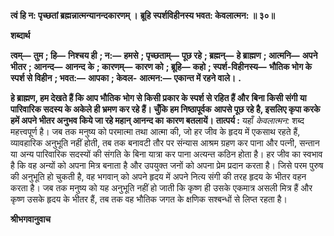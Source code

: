 **त्वं हि न: पृच्छतां ब्रह्मन्नात्मन्यानन्दकारणम् ।** **ब्रूहि स्पर्शविहीनस्य भवत: केवलात्मन: ॥ ३०॥** 

**शब्दार्थ** 

**त्वम्—** **तुम** **; हि—** **निश्चय ही** **; न:—** **हमसे** **; पृच्छताम्—** **पूछ रहे** **; ब्रह्मन्—** **हे ब्राह्मण** **; आत्मनि—** **अपने भीतर** **; आनन्द—** **आनन्द** **के** **; कारणम्—** **कारण को** **; ब्रूहि—** **कहो** **; स्पर्श-विहीनस्य—** **भौतिक भोग के स्पर्श से विहीन** **; भवत:—** **आपका** **; केवल-** **आत्मन:—** **एकान्त में रहने वाले।** **.** 

**हे ब्राह्मण, हम देखते हैं कि आप भौतिक भोग से किसी प्रकार के स्पर्श से रहित हैं और** **बिना किसी संगी या पारिवारिक सदस्य के अकेले ही भ्रमण कर रहे हैं। चुँकि हम निष्ठापूर्वक** **आपसे पूछ रहे है, इसलिए कृपा करके हमें अपने भीतर अनुभव किये जा रहे महान् आनन्द का** **कारण बतलायें।** **तात्पर्य :** यहाँ *केवलात्मन:* शब्द महत्त्वपूर्ण है। जब तक मनुष्य को परमात्मा तथा आत्मा की, जो हर जीव के हृदय में एकसाथ रहते हैं, व्यावहारिक अनुभूति नहीं होती, तब तक बनावटी तौर पर संन्यास आश्रम ग्रहण कर पाना और पत्नी, सन्तान या अन्य पारिवारिक सदस्यों की संगति के बिना यात्रा कर पाना अत्यन्त कठिन होता है। हर जीव का स्वभाव है कि वह अन्यों को अपना मित्र बनाता है और उपयुक्त जनों को अपना प्रेम प्रदान करता है। जिसे परम पुरुष की अनुभूति हो चुकती है, वह भगवान् को अपने हृदय में अपने नित्य संगी की तरह हृदय के भीतर वहन करता है। जब तक मनुष्य को यह अनुभूति नहीं हो जाती कि कृष्ण ही उसके एकमात्र असली मित्र हैं और कृष्ण उसके हृदय के भीतर हैं, तब तक वह भौतिक जगत के क्षणिक सश्बन्धों से लिप्त रहता है।  

**श्रीभगवानुवाच** 
